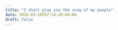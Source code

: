 ```yaml
---
title: "I shall play you the song of my people"
date: 2020-03-28T07:54:20-04:00
draft: false
---
```

